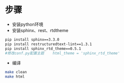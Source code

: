 # 步骤
- 安装python环境
- 安装sphinx、rest、rtdtheme

```bash
pip install sphinx==3.3.0
pip install restructuredtext-lint==1.3.1
pip install sphinx_rtd_theme==0.5.1
#修改conf.py配置主题    html_theme = 'sphinx_rtd_theme'
```

- 编译

```bash
make clean
make html
```